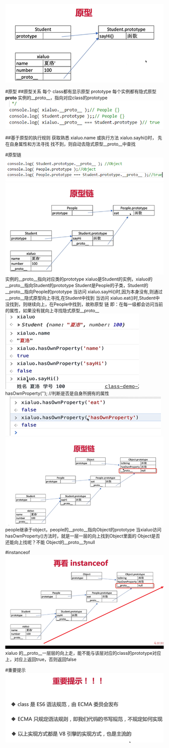 ![节点](../images/2.png) 

#原型
##原型关系
    每个 class都有显示原型 prototype
    每个实例都有隐式原型 __proto__
    实例的__proto__，指向对应class的prototype
![节点](../images/3.png) 


##基于原型的执行规则
    获取熟悉 xialuo.name 或执行方法 xialuo.sayhi()时，
    先在自身属性和方法寻找
    找不到，则自动去隐式原型__proto__中查找

#原型链
![节点](../images/4.png) 
![节点](../images/5.png) 
实例的__proto__指向对应类的prototype
xialuo是Student的实例，xialuo的__proto__指向Student的prototype
Student是People的子类，Student的__proto__指向People的prototype 
当访问 xialuo.sayHi()时,因为本身没有,则通过__proto__隐式原型向上寻找,在Student中找到
当访问 xialuo.eat()时,Student中没找到，则继续向上，在People中找到，故称原型 链
即：在每一级都会访问当前的属性，如果没有就向上寻找隐式原型__proto__
![节点](../images/6.png) 
hasOwnProperty(''); //判断是否是自身所拥有的属性
![节点](../images/7.png) 
![节点](../images/8.png) 
people继承于object，people的__proto__指向Object的prototype
当xialuo访问hasOwnProperty()方法时，就是一层一层的向上找到Object里面的
Object是否还能向上找呢？不能
Object的__proto__为null

#instanceof
![节点](../images/9.png) 
xialuo 的__proto__一层层的向上走，能不能与该层对应的class的prototype对应上，对应上返回true，否则返回false

#重要提示
![节点](../images/10.png) 